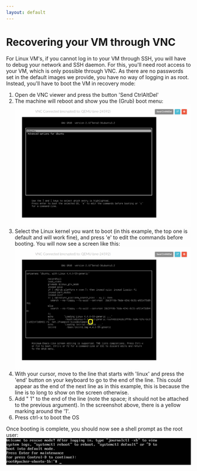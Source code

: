 ```yaml
---
layout: default
---
```


# Recovering your VM through VNC

For Linux VM's, if you cannot log in to your VM through SSH, you will have to debug your network and SSH daemon. For this, you'll need root access to your VM, which is only possible through VNC. As there are no passwords set in the default images we provide, you have no way of logging in as root. Instead, you'll have to boot the VM in recovery mode:

1. Open de VNC viewer and press the button 'Send CtrlAltDel'
2. The machine will reboot and show you the (Grub) boot menu:
 ![grub_menu](images/grub_menu_1.png)
3. Select the Linux kernel you want to boot (in this example, the top one is default and will work fine), and press 'e' to edit the commands before booting. You will now see a screen like this:
 ![grub_edit_item](images/grub_menu_2.png)
4. With your cursor, move to the line that starts with 'linux' and press the 'end' button on your keyboard to go to the end of the line. This could appear as the end of the next line as in this example, this is because the line is to long to show on the screen otherwise.
5. Add " 1" to the end of the line (note the space; it should not be attached to the previous argument). In the screenshot above, there is a yellow marking around the '1'.
6. Press ctrl-x to boot the OS

Once booting is complete, you should now see a shell prompt as the root user:
 ![rescue mode](images/rescue_mode.png)
